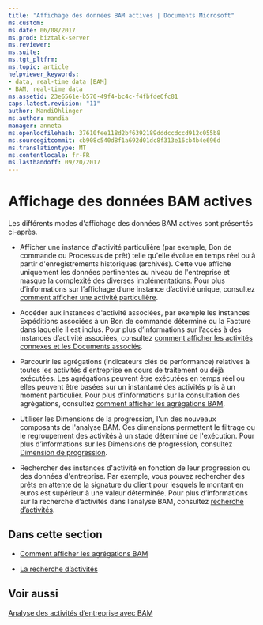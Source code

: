 ```yaml
---
title: "Affichage des données BAM actives | Documents Microsoft"
ms.custom: 
ms.date: 06/08/2017
ms.prod: biztalk-server
ms.reviewer: 
ms.suite: 
ms.tgt_pltfrm: 
ms.topic: article
helpviewer_keywords:
- data, real-time data [BAM]
- BAM, real-time data
ms.assetid: 23e6561e-b570-49f4-bc4c-f4fbfde6fc81
caps.latest.revision: "11"
author: MandiOhlinger
ms.author: mandia
manager: anneta
ms.openlocfilehash: 37610fee118d2bf6392189dddccdccd912c055b8
ms.sourcegitcommit: cb908c540d8f1a692d01dc8f313e16cb4b4e696d
ms.translationtype: MT
ms.contentlocale: fr-FR
ms.lasthandoff: 09/20/2017
---
```

# <a name="viewing-live-bam-data"></a>Affichage des données BAM actives
Les différents modes d'affichage des données BAM actives sont présentés ci-après.  
  
-   Afficher une instance d'activité particulière (par exemple, Bon de commande ou Processus de prêt) telle qu'elle évolue en temps réel ou à partir d'enregistrements historiques (archivés). Cette vue affiche uniquement les données pertinentes au niveau de l'entreprise et masque la complexité des diverses implémentations. Pour plus d’informations sur l’affichage d’une instance d’activité unique, consultez [comment afficher une activité particulière](../core/how-to-view-an-individual-activity.md).  
  
-   Accéder aux instances d'activité associées, par exemple les instances Expéditions associées à un Bon de commande déterminé ou la Facture dans laquelle il est inclus. Pour plus d’informations sur l’accès à des instances d’activité associées, consultez [comment afficher les activités connexes et les Documents associés](../core/how-to-view-related-activities-and-related-documents.md).  
  
-   Parcourir les agrégations (indicateurs clés de performance) relatives à toutes les activités d'entreprise en cours de traitement ou déjà exécutées. Les agrégations peuvent être exécutées en temps réel ou elles peuvent être basées sur un instantané des activités pris à un moment particulier. Pour plus d’informations sur la consultation des agrégations, consultez [comment afficher les agrégations BAM](../core/how-to-view-bam-aggregations.md).  
  
-   Utiliser les Dimensions de la progression, l'un des nouveaux composants de l'analyse BAM. Ces dimensions permettent le filtrage ou le regroupement des activités à un stade déterminé de l'exécution. Pour plus d’informations sur les Dimensions de progression, consultez [Dimension de progression](../core/progress-dimension.md).  
  
-   Rechercher des instances d'activité en fonction de leur progression ou des données d'entreprise. Par exemple, vous pouvez rechercher des prêts en attente de la signature du client pour lesquels le montant en euros est supérieur à une valeur déterminée. Pour plus d’informations sur la recherche d’activités dans l’analyse BAM, consultez [recherche d’activités](../core/how-to-search-for-activities.md).  
  
## <a name="in-this-section"></a>Dans cette section  
  
-   [Comment afficher les agrégations BAM](../core/how-to-view-bam-aggregations.md)  
  
-   [La recherche d’activités](../core/how-to-search-for-activities.md)  
  
## <a name="see-also"></a>Voir aussi  
 [Analyse des activités d’entreprise avec BAM](../core/monitoring-business-activities-with-bam.md)